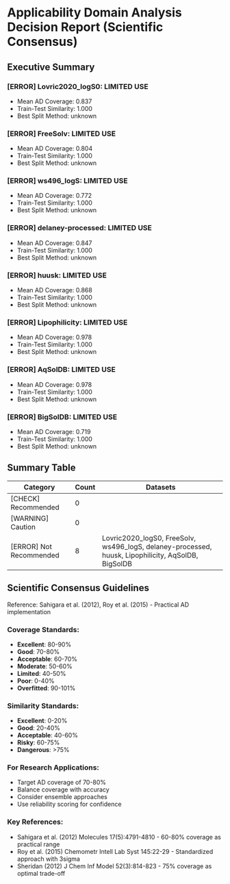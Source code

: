 # Applicability Domain Analysis Decision Report (Scientific Consensus)

## Executive Summary

### [ERROR] Lovric2020_logS0: LIMITED USE
- Mean AD Coverage: 0.837
- Train-Test Similarity: 1.000
- Best Split Method: unknown

### [ERROR] FreeSolv: LIMITED USE
- Mean AD Coverage: 0.804
- Train-Test Similarity: 1.000
- Best Split Method: unknown

### [ERROR] ws496_logS: LIMITED USE
- Mean AD Coverage: 0.772
- Train-Test Similarity: 1.000
- Best Split Method: unknown

### [ERROR] delaney-processed: LIMITED USE
- Mean AD Coverage: 0.847
- Train-Test Similarity: 1.000
- Best Split Method: unknown

### [ERROR] huusk: LIMITED USE
- Mean AD Coverage: 0.868
- Train-Test Similarity: 1.000
- Best Split Method: unknown

### [ERROR] Lipophilicity: LIMITED USE
- Mean AD Coverage: 0.978
- Train-Test Similarity: 1.000
- Best Split Method: unknown

### [ERROR] AqSolDB: LIMITED USE
- Mean AD Coverage: 0.978
- Train-Test Similarity: 1.000
- Best Split Method: unknown

### [ERROR] BigSolDB: LIMITED USE
- Mean AD Coverage: 0.719
- Train-Test Similarity: 1.000
- Best Split Method: unknown


## Summary Table

| Category | Count | Datasets |
|----------|-------|----------|
| [CHECK] Recommended | 0 |  |
| [WARNING] Caution | 0 |  |
| [ERROR] Not Recommended | 8 | Lovric2020_logS0, FreeSolv, ws496_logS, delaney-processed, huusk, Lipophilicity, AqSolDB, BigSolDB |

## Scientific Consensus Guidelines

Reference: Sahigara et al. (2012), Roy et al. (2015) - Practical AD implementation

### Coverage Standards:
- **Excellent**: 80-90%
- **Good**: 70-80%
- **Acceptable**: 60-70%
- **Moderate**: 50-60%
- **Limited**: 40-50%
- **Poor**: 0-40%
- **Overfitted**: 90-101%

### Similarity Standards:
- **Excellent**: 0-20%
- **Good**: 20-40%
- **Acceptable**: 40-60%
- **Risky**: 60-75%
- **Dangerous**: >75%

### For Research Applications:
- Target AD coverage of 70-80%
- Balance coverage with accuracy
- Consider ensemble approaches
- Use reliability scoring for confidence

### Key References:
- Sahigara et al. (2012) Molecules 17(5):4791-4810 - 60-80% coverage as practical range
- Roy et al. (2015) Chemometr Intell Lab Syst 145:22-29 - Standardized approach with 3sigma
- Sheridan (2012) J Chem Inf Model 52(3):814-823 - 75% coverage as optimal trade-off
